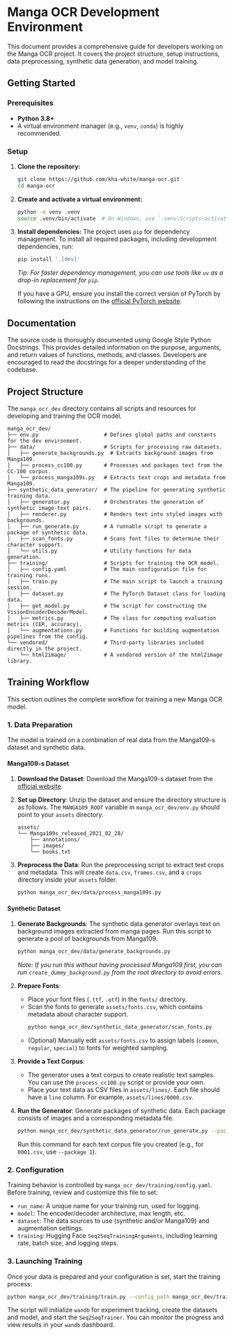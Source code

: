 # Manga OCR Development Environment

This document provides a comprehensive guide for developers working on the Manga OCR project. It covers the project structure, setup instructions, data preprocessing, synthetic data generation, and model training.

## Getting Started

### Prerequisites

-   **Python 3.8+**
-   A virtual environment manager (e.g., `venv`, `conda`) is highly recommended.

### Setup

1.  **Clone the repository:**
    ```bash
    git clone https://github.com/kha-white/manga-ocr.git
    cd manga-ocr
    ```

2.  **Create and activate a virtual environment:**
    ```bash
    python -m venv .venv
    source .venv/bin/activate  # On Windows, use `.venv\Scripts\activate`
    ```

3.  **Install dependencies:**
    The project uses `pip` for dependency management. To install all required packages, including development dependencies, run:
    ```bash
    pip install '.[dev]'
    ```
    *Tip: For faster dependency management, you can use tools like `uv` as a drop-in replacement for `pip`.*

    If you have a GPU, ensure you install the correct version of PyTorch by following the instructions on the [official PyTorch website](https://pytorch.org/get-started/locally/).

## Documentation

The source code is thoroughly documented using Google Style Python Docstrings. This provides detailed information on the purpose, arguments, and return values of functions, methods, and classes. Developers are encouraged to read the docstrings for a deeper understanding of the codebase.

## Project Structure

The `manga_ocr_dev` directory contains all scripts and resources for developing and training the OCR model.

```
manga_ocr_dev/
├── env.py                     # Defines global paths and constants for the dev environment.
├── data/                      # Scripts for processing raw datasets.
│   ├── generate_backgrounds.py  # Extracts background images from Manga109.
│   ├── process_cc100.py       # Processes and packages text from the CC-100 corpus.
│   └── process_manga109s.py   # Extracts text crops and metadata from Manga109.
├── synthetic_data_generator/  # The pipeline for generating synthetic training data.
│   ├── generator.py           # Orchestrates the generation of synthetic image-text pairs.
│   ├── renderer.py            # Renders text into styled images with backgrounds.
│   ├── run_generate.py        # A runnable script to generate a package of synthetic data.
│   ├── scan_fonts.py          # Scans font files to determine their character support.
│   └── utils.py               # Utility functions for data generation.
├── training/                  # Scripts for training the OCR model.
│   ├── config.yaml            # The main configuration file for training runs.
│   ├── train.py               # The main script to launch a training session.
│   ├── dataset.py             # The PyTorch Dataset class for loading data.
│   ├── get_model.py           # The script for constructing the VisionEncoderDecoderModel.
│   ├── metrics.py             # The class for computing evaluation metrics (CER, accuracy).
│   └── augmentations.py       # Functions for building augmentation pipelines from the config.
└── vendored/                  # Third-party libraries included directly in the project.
    └── html2image/            # A vendored version of the html2image library.
```

## Training Workflow

This section outlines the complete workflow for training a new Manga OCR model.

### 1. Data Preparation

The model is trained on a combination of real data from the Manga109-s dataset and synthetic data.

#### Manga109-s Dataset

1.  **Download the Dataset**: Download the Manga109-s dataset from the [official website](http.www.manga109.org/en/download_s.html).

2.  **Set up Directory**: Unzip the dataset and ensure the directory structure is as follows. The `MANGA109_ROOT` variable in `manga_ocr_dev/env.py` should point to your `assets` directory.
    ```
    assets/
    └── Manga109s_released_2021_02_28/
        ├── annotations/
        ├── images/
        └── books.txt
    ```

3.  **Preprocess the Data**: Run the preprocessing script to extract text crops and metadata. This will create `data.csv`, `frames.csv`, and a `crops` directory inside your `assets` folder.
    ```bash
    python manga_ocr_dev/data/process_manga109s.py
    ```

#### Synthetic Dataset

1.  **Generate Backgrounds**: The synthetic data generator overlays text on background images extracted from manga pages. Run this script to generate a pool of backgrounds from Manga109.
    ```bash
    python manga_ocr_dev/data/generate_backgrounds.py
    ```
    *Note: If you run this without having processed Manga109 first, you can run `create_dummy_background.py` from the root directory to avoid errors.*

2.  **Prepare Fonts**:
    - Place your font files (`.ttf`, `.otf`) in the `fonts/` directory.
    - Scan the fonts to generate `assets/fonts.csv`, which contains metadata about character support.
      ```bash
      python manga_ocr_dev/synthetic_data_generator/scan_fonts.py
      ```
    - (Optional) Manually edit `assets/fonts.csv` to assign labels (`common`, `regular`, `special`) to fonts for weighted sampling.

3.  **Provide a Text Corpus**:
    - The generator uses a text corpus to create realistic text samples. You can use the `process_cc100.py` script or provide your own.
    - Place your text data as CSV files in `assets/lines/`. Each file should have a `line` column. For example, `assets/lines/0000.csv`.

4.  **Run the Generator**: Generate packages of synthetic data. Each package consists of images and a corresponding metadata file.
    ```bash
    python manga_ocr_dev/synthetic_data_generator/run_generate.py --package 0
    ```
    Run this command for each text corpus file you created (e.g., for `0001.csv`, use `--package 1`).

### 2. Configuration

Training behavior is controlled by `manga_ocr_dev/training/config.yaml`. Before training, review and customize this file to set:
-   `run_name`: A unique name for your training run, used for logging.
-   `model`: The encoder/decoder architecture, max length, etc.
-   `dataset`: The data sources to use (synthetic and/or Manga109) and augmentation settings.
-   `training`: Hugging Face `Seq2SeqTrainingArguments`, including learning rate, batch size, and logging steps.

### 3. Launching Training

Once your data is prepared and your configuration is set, start the training process:
```bash
python manga_ocr_dev/training/train.py --config_path manga_ocr_dev/training/config.yaml
```

The script will initialize `wandb` for experiment tracking, create the datasets and model, and start the `Seq2SeqTrainer`. You can monitor the progress and view results in your `wandb` dashboard.